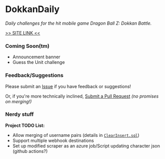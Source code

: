 # DokkanDaily
*Daily challenges for the hit mobile game Dragon Ball Z: Dokkan Battle.*

[>> SITE LINK <<](https://dokkandle.net/daily)

### Coming Soon(tm)
* Announcement banner
* Guess the Unit challenge

### Feedback/Suggestions
Please submit an [Issue](https://github.com/omni-/DokkanDaily/issues) if you have feedback or suggestions!

Or, if you're more technically inclined, [Submit a Pull Request](https://github.com/omni-/DokkanDaily/pulls) *(no promises on merging!)*

### Nerdy stuff
__Project TODO List:__
* Allow merging of username pairs (details in [`ClearInsert.sql`](https://github.com/omni-/DokkanDaily/blob/master/src/DokkanDailyDB/Core/Stored%20Procedures/ClearInsert.sql))
* Support multiple webhook destinations
* Set up modified scraper as an azure job/Script updating character json (github actions?)
